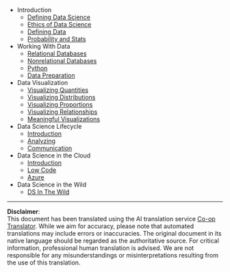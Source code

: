 <!--
CO_OP_TRANSLATOR_METADATA:
{
  "original_hash": "3767555b3cc28a2865c79202f4374204",
  "translation_date": "2025-08-31T10:59:49+00:00",
  "source_file": "docs/_sidebar.md",
  "language_code": "en"
}
-->
- Introduction
  - [Defining Data Science](../1-Introduction/01-defining-data-science/README.md)
  - [Ethics of Data Science](../1-Introduction/02-ethics/README.md)
  - [Defining Data](../1-Introduction/03-defining-data/README.md)
  - [Probability and Stats](../1-Introduction/04-stats-and-probability/README.md)
- Working With Data
  - [Relational Databases](../2-Working-With-Data/05-relational-databases/README.md)
  - [Nonrelational Databases](../2-Working-With-Data/06-non-relational/README.md)
  - [Python](../2-Working-With-Data/07-python/README.md)
  - [Data Preparation](../2-Working-With-Data/08-data-preparation/README.md)
- Data Visualization
  - [Visualizing Quantities](../3-Data-Visualization/09-visualization-quantities/README.md)
  - [Visualizing Distributions](../3-Data-Visualization/10-visualization-distributions/README.md)
  - [Visualizing Proportions](../3-Data-Visualization/11-visualization-proportions/README.md)
  - [Visualizing Relationships](../3-Data-Visualization/12-visualization-relationships/README.md)
  - [Meaningful Visualizations](../3-Data-Visualization/13-meaningful-visualizations/README.md)
- Data Science Lifecycle
  - [Introduction](../4-Data-Science-Lifecycle/14-Introduction/README.md)
  - [Analyzing](../4-Data-Science-Lifecycle/15-analyzing/README.md)
  - [Communication](../4-Data-Science-Lifecycle/16-communication/README.md)
- Data Science in the Cloud
  - [Introduction](../5-Data-Science-In-Cloud/17-Introduction/README.md)
  - [Low Code](../5-Data-Science-In-Cloud/18-Low-Code/README.md)
  - [Azure](../5-Data-Science-In-Cloud/19-Azure/README.md)
- Data Science in the Wild
  - [DS In The Wild](../6-Data-Science-In-Wild/README.md)

---

**Disclaimer**:  
This document has been translated using the AI translation service [Co-op Translator](https://github.com/Azure/co-op-translator). While we aim for accuracy, please note that automated translations may include errors or inaccuracies. The original document in its native language should be regarded as the authoritative source. For critical information, professional human translation is advised. We are not responsible for any misunderstandings or misinterpretations resulting from the use of this translation.